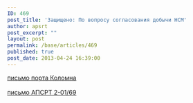 ```yaml
---
ID: 469
post_title: 'Защищено: По вопросу согласования добычи НСМ'
author: apsrt
post_excerpt: ""
layout: post
permalink: /base/articles/469
published: true
post_date: 2013-04-24 16:39:00
---
```

<a href="http://www.apsrt.ru/docs/17ss.pdf"><span style="text-decoration:underline;"> письмо порта Коломна </span></a><br />
<br />
 <a href="http://www.apsrt.ru/docs/18ss.pdf"><span style="text-decoration:underline;"> письмо АПСРТ 2-01/69 </span></a>